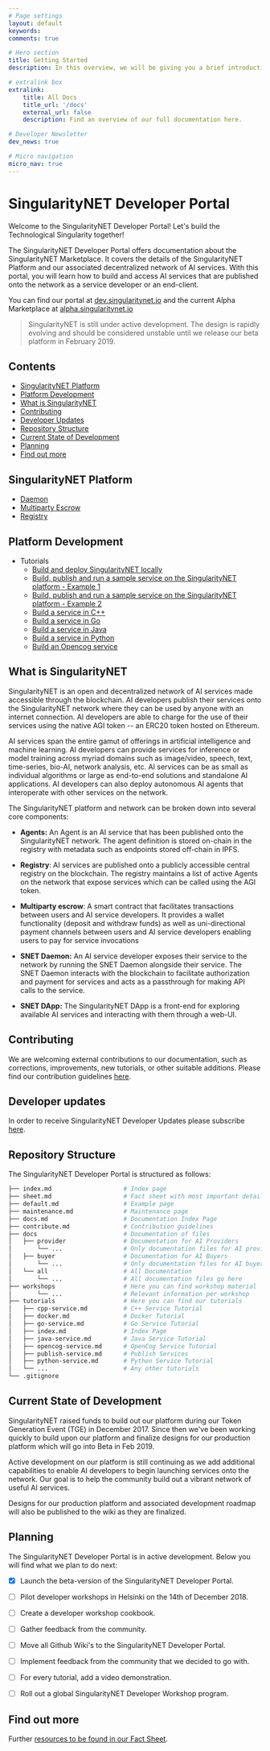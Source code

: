 ```yaml
---
# Page settings
layout: default
keywords:
comments: true

# Hero section
title: Getting Started
description: In this overview, we will be giving you a brief introduction to SingularityNET Tools.

# extralink box
extralink:
    title: All Docs
    title_url: '/docs'
    external_url: false
    description: Find an overview of our full documentation here.

# Developer Newsletter
dev_news: true

# Micro navigation
micro_nav: true
---
```

# SingularityNET Developer Portal

Welcome to the SingularityNET Developer Portal! Let's build the Technological Singularity together!

The SingularityNET Developer Portal offers documentation about the SingularityNET Marketplace. It covers the details of the SingularityNET Platform and our associated decentralized network of AI services. With this portal, you will learn how to build and access AI services that are published onto the network as a service developer or an end-client.

You can find our portal at [dev.singularitynet.io](dev.singularitynet.io) and the current Alpha Marketplace at [alpha.singularitynet.io](alpha.singularitynet.io)

> SingularityNET is still under active development. The design is rapidly evolving and should be considered unstable until we release our beta platform in February 2019.

## Contents
- [SingularityNET Platform](singularitynet-platform)
- [Platform Development](platform-development)
- [What is SingularityNET](what-is-singularitynet)
- [Contributing](contributing)
- [Developer Updates](developer-updates)
- [Repository Structure](repository-structure)
- [Current State of Development](current-state-of-development)
- [Planning](planning)
- [Find out more](find-out-more)

## SingularityNET Platform
- [Daemon](docs/all/daemon.md)
- [Multiparty Escrow](docs/all/mpe/mpe.md)
- [Registry](docs/all/registry.md)


## Platform Development
- Tutorials
	- [Build and deploy SingularityNET locally](/docs/all/mpe/front-to-back-examples/Build-and-deploy-SingularityNET-locally.md)
	- [Build, publish and run a sample service on the SingularityNET platform - Example 1](/docs/all/mpe/front-to-back-examples/example1.md)
	- [Build, publish and run a sample service on the SingularityNET platform - Example 2](/tutorials/publish)
	- [Build a service in C++](/tutorials/cpp)
	- [Build a service in Go](/tutorials/go)
	- [Build a service in Java](/tutorials/java)
	- [Build a service in Python](/tutorials/python)
	- [Build an Opencog service](/tutorials/opencog)

## What is SingularityNET
SingularityNET is an open and decentralized network of AI services made accessible through the blockchain. AI developers publish their services onto the SingularityNET network where they can be used by anyone with an internet connection. AI developers are able to charge for the use of their services using the native AGI token -- an ERC20 token hosted on Ethereum.

AI services span the entire gamut of offerings in artificial intelligence and machine learning. AI developers can provide services for inference or model training across myriad domains such as image/video, speech, text, time-series, bio-AI, network analysis, etc. AI services can be as small as individual algorithms or large as end-to-end solutions and standalone AI applications. AI developers can also deploy autonomous AI agents that interoperate with other services on the network.

The SingularityNET platform and network can be broken down into several core components:

* **Agents:** An Agent is an AI service that has been published onto the SingularityNET network. The agent definition is stored on-chain in the registry with metadata such as endpoints stored off-chain in IPFS.

* **Registry**: AI services are published onto a publicly accessible central registry on the
blockchain. The registry maintains a list of active Agents on the network that expose services
which can be called using the AGI token.

* **Multiparty escrow**: A smart contract that facilitates transactions between users and AI service developers. It provides a wallet functionality (deposit and withdraw funds) as well as uni-directional payment channels between users and AI service developers enabling users to pay for service invocations

* **SNET Daemon:** An AI service developer exposes their service to the network by running
the SNET Daemon alongside their service. The SNET Daemon interacts with the blockchain to
facilitate authorization and payment for services and acts as a passthrough for making API
calls to the service.

* **SNET DApp:** The SingularityNET DApp is a front-end for exploring available AI services
and interacting with them through a web-UI.

## Contributing
We are welcoming external contributions to our documentation, such as corrections, improvements, new tutorials, or other suitable additions. Please find our contribution guidelines [here](dev.singularitynet.io/contribute).

## Developer updates
In order to receive SingularityNET Developer Updates please subscribe [here](dev.singularitynet.io/newsletter).

## Repository Structure
The SingularityNET Developer Portal is structured as follows:
```bash
├── index.md                    # Index page
├── sheet.md                    # Fact sheet with most important details
├── default.md                  # Example page
├── maintenance.md              # Maintenance page
├── docs.md                     # Documentation Index Page
├── contribute.md               # Contribution guidelines
├── docs                        # Documentation of files
│   ├── provider                # Documentation for AI Providers
│       └── ...                 # Only documentation files for AI providers
│   ├── buyer                   # Documentation for AI Buyers
│       └── ...                 # Only documentation files for AI buyers
│   └── all                     # All Documentation
│       └── ...                 # All documentation files go here
├── workshops                   # Here you can find workshop material
│       └── ...                 # Relevant information per workshop
├── tutorials                   # Here you can find our tutorials
│   ├── cpp-service.md          # C++ Service Tutorial
│   ├── docker.md               # Docker Tutorial
│   ├── go-service.md           # Go Service Tutorial
│   ├── index.md                # Index Page
│   ├── java-service.md         # Java Service Tutorial
│   ├── opencog-service.md      # OpenCog Service Tutorial
│   ├── publish-service.md      # Publish Services
│   ├── python-service.md       # Python Service Tutorial
│   └── ...                     # Any other tutorials
└── .gitignore
```

## Current State of Development
SingularityNET raised funds to build out our platform during our Token Generation Event (TGE) in December 2017. Since then we've been working quickly to build upon our platform and finalize designs for our production platform which will go into Beta in Feb 2019.

Active development on our platform is still continuing as we add additional capabilities to enable AI developers to begin launching services onto the network. Our goal is to help the community build out a vibrant network of useful AI services.

Designs for our production platform and associated development roadmap will also be published to the wiki as they are finalized.


## Planning
The SingularityNET Developer Portal is in active development. Below you will find what we plan to do next:

* [x] Launch the beta-version of the SingularityNET Developer Portal.
* [ ] Pilot developer workshops in Helsinki on the 14th of December 2018.
* [ ] Create a developer workshop cookbook.
* [ ] Gather feedback from the community.
* [ ] Move all Github Wiki's to the SingularityNET Developer Portal.
* [ ] Implement feedback from the community that we decided to go with.
* [ ] For every tutorial, add a video demonstration.
* [ ] Roll out a global SingularityNET Developer Workshop program.


## Find out more
Further [resources to be found in our Fact Sheet](/sheet.md).
